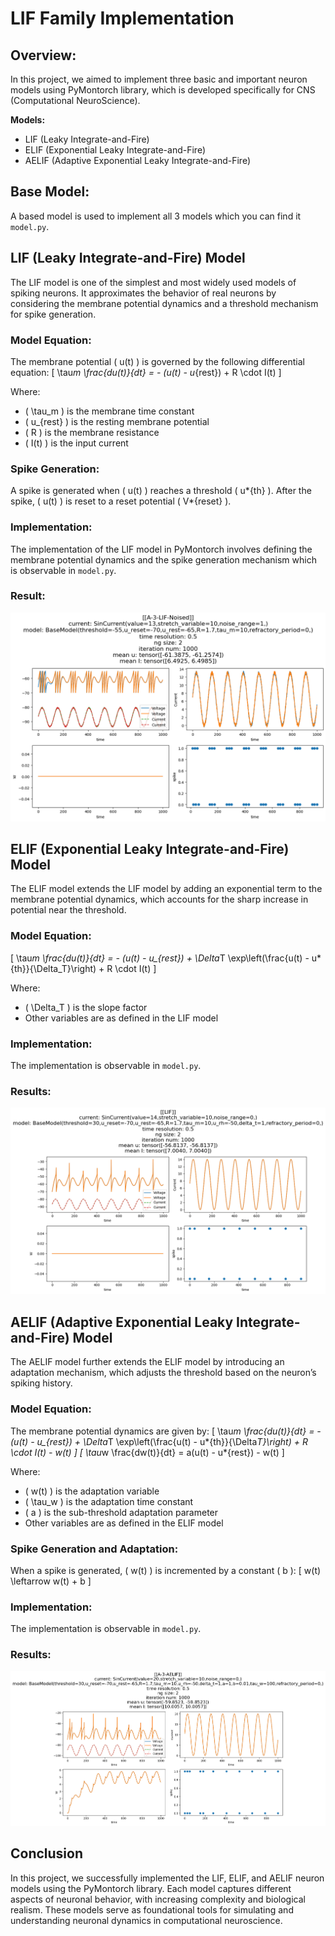 # LIF Family Implementation

## Overview:

In this project, we aimed to implement three basic and important neuron models using PyMontorch library, which is developed specifically for CNS (Computational NeuroScience).

**Models:**

- LIF (Leaky Integrate-and-Fire)
- ELIF (Exponential Leaky Integrate-and-Fire)
- AELIF (Adaptive Exponential Leaky Integrate-and-Fire)

## Base Model:

A based model is used to implement all 3 models which you can find it `model.py`.

## LIF (Leaky Integrate-and-Fire) Model

The LIF model is one of the simplest and most widely used models of spiking neurons. It approximates the behavior of real neurons by considering the membrane potential dynamics and a threshold mechanism for spike generation.

### Model Equation:

The membrane potential \( u(t) \) is governed by the following differential equation:
\[ \tau*m \frac{du(t)}{dt} = - (u(t) - u*{rest}) + R \cdot I(t) \]

Where:

- \( \tau_m \) is the membrane time constant
- \( u\_{rest} \) is the resting membrane potential
- \( R \) is the membrane resistance
- \( I(t) \) is the input current

### Spike Generation:

A spike is generated when \( u(t) \) reaches a threshold \( u*{th} \). After the spike, \( u(t) \) is reset to a reset potential \( V*{reset} \).

### Implementation:

The implementation of the LIF model in PyMontorch involves defining the membrane potential dynamics and the spike generation mechanism which is observable in `model.py`.

### Result:

![LIF](./someResults/LIF.png)

## ELIF (Exponential Leaky Integrate-and-Fire) Model

The ELIF model extends the LIF model by adding an exponential term to the membrane potential dynamics, which accounts for the sharp increase in potential near the threshold.

### Model Equation:

\[ \tau*m \frac{du(t)}{dt} = - (u(t) - u\_{rest}) + \Delta*T \exp\left(\frac{u(t) - u\*{th}}{\Delta_T}\right) + R \cdot I(t) \]

Where:

- \( \Delta_T \) is the slope factor
- Other variables are as defined in the LIF model

### Implementation:

The implementation is observable in `model.py`.

### Results:

![ELIF](./someResults/ELIF.png)

## AELIF (Adaptive Exponential Leaky Integrate-and-Fire) Model

The AELIF model further extends the ELIF model by introducing an adaptation mechanism, which adjusts the threshold based on the neuron’s spiking history.

### Model Equation:

The membrane potential dynamics are given by:
\[ \tau*m \frac{du(t)}{dt} = - (u(t) - u\_{rest}) + \Delta*T \exp\left(\frac{u(t) - u*{th}}{\Delta*T}\right) + R \cdot I(t) - w(t) \]
\[ \tau*w \frac{dw(t)}{dt} = a(u(t) - u*{rest}) - w(t) \]

Where:

- \( w(t) \) is the adaptation variable
- \( \tau_w \) is the adaptation time constant
- \( a \) is the sub-threshold adaptation parameter
- Other variables are as defined in the ELIF model

### Spike Generation and Adaptation:

When a spike is generated, \( w(t) \) is incremented by a constant \( b \):
\[ w(t) \leftarrow w(t) + b \]

### Implementation:

The implementation is observable in `model.py`.

### Results:

![AELIF](./someResults/AELIF.png)

## Conclusion

In this project, we successfully implemented the LIF, ELIF, and AELIF neuron models using the PyMontorch library. Each model captures different aspects of neuronal behavior, with increasing complexity and biological realism. These models serve as foundational tools for simulating and understanding neuronal dynamics in computational neuroscience.

